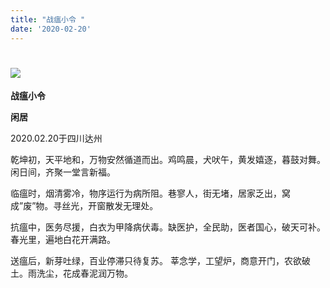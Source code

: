 ```yaml
---
title: "战瘟小令 "
date: '2020-02-20'
---
```

  #  ![](/images/heshui.jpg)
  
**战瘟小令**
  
  **闲居**
 
2020.02.20于四川达州  

乾坤初，天平地和，万物安然循道而出。鸡鸣晨，犬吠午，黄发嬉逐，暮鼓对舞。 闲日间，齐聚一堂言新福。 

临瘟时，烟清雾冷，物序运行为病所阻。巷寥人，街无堵，居家乏出，窝成”废”物。寻丝光，开窗散发无理处。

抗瘟中，医务尽援，白衣为甲降病伏毒。缺医护，全民助，医者国心，破天可补。 春光里，遍地白花开满路。

送瘟后，新芽吐绿，百业停滞只待复苏。 莘念学，工望炉，商意开门，农欲破土。雨洗尘，花成春泥润万物。 

